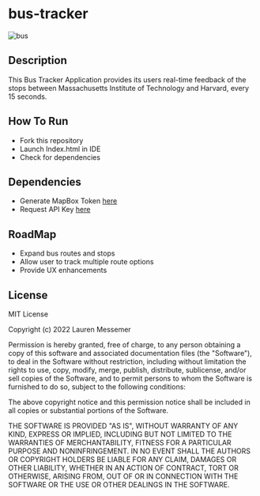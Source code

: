 # bus-tracker

![bus](https://user-images.githubusercontent.com/70284444/170415032-154cc57a-99ca-4fb9-8c56-bae566ec14ca.PNG)


## Description
This Bus Tracker Application provides its users real-time feedback of the stops between Massachusetts Institute of Technology and Harvard, every 15 seconds.

## How To Run
- Fork this repository
- Launch Index.html in IDE
- Check for dependencies

## Dependencies
- Generate MapBox Token [here](https://docs.mapbox.com/help/getting-started/access-tokens)
- Request API Key [here](https://www.mbta.com/developers/v3-api)

## RoadMap
- Expand bus routes and stops
- Allow user to track multiple route options
- Provide UX enhancements

## License

MIT License

Copyright (c) 2022 Lauren Messemer

Permission is hereby granted, free of charge, to any person obtaining a copy of this software and associated documentation files (the "Software"), to deal in the Software without restriction, including without limitation the rights to use, copy, modify, merge, publish, distribute, sublicense, and/or sell copies of the Software, and to permit persons to whom the Software is furnished to do so, subject to the following conditions:

The above copyright notice and this permission notice shall be included in all copies or substantial portions of the Software.

THE SOFTWARE IS PROVIDED "AS IS", WITHOUT WARRANTY OF ANY KIND, EXPRESS OR IMPLIED, INCLUDING BUT NOT LIMITED TO THE WARRANTIES OF MERCHANTABILITY, FITNESS FOR A PARTICULAR PURPOSE AND NONINFRINGEMENT. IN NO EVENT SHALL THE AUTHORS OR COPYRIGHT HOLDERS BE LIABLE FOR ANY CLAIM, DAMAGES OR OTHER LIABILITY, WHETHER IN AN ACTION OF CONTRACT, TORT OR OTHERWISE, ARISING FROM, OUT OF OR IN CONNECTION WITH THE SOFTWARE OR THE USE OR OTHER DEALINGS IN THE SOFTWARE.
